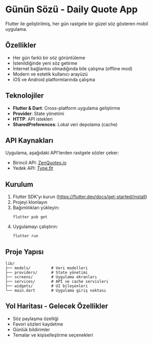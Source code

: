 # Günün Sözü - Daily Quote App

Flutter ile geliştirilmiş, her gün rastgele bir güzel söz gösteren mobil uygulama.

## Özellikler

- Her gün farklı bir söz görüntüleme
- İstenildiğinde yeni söz getirme
- İnternet bağlantısı olmadığında bile çalışma (offline mod)
- Modern ve estetik kullanıcı arayüzü
- iOS ve Android platformlarında çalışma

## Teknolojiler

- **Flutter & Dart**: Cross-platform uygulama geliştirme
- **Provider**: State yönetimi
- **HTTP**: API istekleri
- **SharedPreferences**: Lokal veri depolama (cache)

## API Kaynakları

Uygulama, aşağıdaki API'lerden rastgele sözler çeker:

- Birincil API: [ZenQuotes.io](https://zenquotes.io/)
- Yedek API: [Type.fit](https://type.fit/api/quotes)

## Kurulum

1. Flutter SDK'yı kurun (https://flutter.dev/docs/get-started/install)
2. Projeyi klonlayın
3. Bağımlılıkları yükleyin:
   ```
   flutter pub get
   ```
4. Uygulamayı çalıştırın:
   ```
   flutter run
   ```

## Proje Yapısı

```
lib/
├── models/         # Veri modelleri
├── providers/      # State yönetimi
├── screens/        # Uygulama ekranları
├── services/       # API ve cache servisleri
├── widgets/        # UI bileşenleri
└── main.dart       # Uygulama giriş noktası
```

## Yol Haritası - Gelecek Özellikler

- Söz paylaşma özelliği
- Favori sözleri kaydetme
- Günlük bildirimler
- Temalar ve kişiselleştirme seçenekleri
